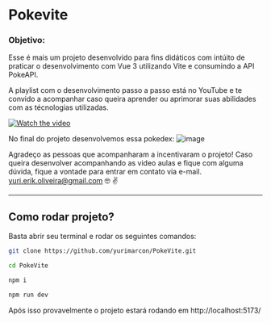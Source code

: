# Pokevite

### Objetivo:
Esse é mais um projeto desenvolvido para fins didáticos com intúito de praticar o desenvolvimento com Vue 3 utilizando Vite e consumindo a API PokeAPI.

A playlist com o desenvolvimento passo a passo está no YouTube e te convido a acompanhar caso queira aprender ou aprimorar suas abilidades com as técnologias utilizadas.

[![Watch the video](https://user-images.githubusercontent.com/44410208/213874225-3556aefc-cd31-428b-aa2c-787289d8e4a3.png)](https://youtu.be/JWEhN12bW8w)

No final do projeto desenvolvemos essa pokedex:
![image](https://user-images.githubusercontent.com/44410208/156862265-b52412b8-4563-449e-9a23-4c04f77383f3.png)

Agradeço as pessoas que acompanharam a incentivaram o projeto! 
Caso queira desenvolver acompanhando as video aulas e fique com alguma dúvida, fique a vontade para entrar em contato via e-mail.
yuri.erik.oliveira@gmail.com
🤓 ✌️

---

## Como rodar projeto?

Basta abrir seu terminal e rodar os seguintes comandos:

```sh
git clone https://github.com/yurimarcon/PokeVite.git
```

```sh
cd PokeVite
```

```sh
npm i
```

```sh
npm run dev
```

Após isso provavelmente o projeto estará rodando em http://localhost:5173/